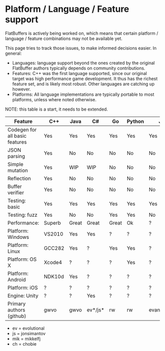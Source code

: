 # Platform / Language / Feature support

FlatBuffers is actively being worked on, which means that certain platform /
language / feature combinations may not be available yet.

This page tries to track those issues, to make informed decisions easier.
In general:

  * Languages: language support beyond the ones created by the original
    FlatBuffer authors typically depends on community contributions.
  * Features: C++ was the first language supported, since our original
    target was high performance game development. It thus has the richest
    feature set, and is likely most robust. Other languages are catching up
    however.
  * Platforms: All language implementations are typically portable to most
    platforms, unless where noted otherwise.

NOTE: this table is a start, it needs to be extended.

Feature                        | C++    | Java   | C#     | Go     | Python | JS        | C    | PHP | Ruby
------------------------------ | ------ | ------ | ------ | ------ | ------ | --------- | ---- | --- | ----
Codegen for all basic features | Yes    | Yes    | Yes    | Yes    | Yes    | Yes       | WiP  | WiP | WiP
JSON parsing                   | Yes    | No     | No     | No     | No     | No        | No   | No  | No
Simple mutation                | Yes    | WIP    | WIP    | No     | No     | No        | No   | No  | No
Reflection                     | Yes    | No     | No     | No     | No     | No        | No   | No  | No
Buffer verifier                | Yes    | No     | No     | No     | No     | No        | No   | No  | No
Testing: basic                 | Yes    | Yes    | Yes    | Yes    | Yes    | Yes       | ?    | ?   | ?
Testing: fuzz                  | Yes    | No     | No     | Yes    | Yes    | No        | ?    | ?   | ?
Performance:                   | Superb | Great  | Great  | Great  | Ok     | ?         |Superb| ?   | ?
Platform: Windows              | VS2010 | Yes    | Yes    | ?      | ?      | ?         | ?    | ?   | ?
Platform: Linux                | GCC282 | Yes    | ?      | Yes    | Yes    | ?         | ?    | ?   | ?
Platform: OS X                 | Xcode4 | ?      | ?      | ?      | Yes    | ?         | ?    | ?   | ?
Platform: Android              | NDK10d | Yes    | ?      | ?      | ?      | ?         | ?    | ?   | ?
Platform: iOS                  | ?      | ?      | ?      | ?      | ?      | ?         | ?    | ?   | ?
Engine: Unity                  | ?      | ?      | Yes    | ?      | ?      | ?         | ?    | ?   | ?
Primary authors (github)       | gwvo   | gwvo   | ev*/js*| rw     | rw     | evanw/ev* | mik* | ch* | rw

  * ev = evolutional
  * js = jonsimantov
  * mik = mikkelfj
  * ch = chobie
